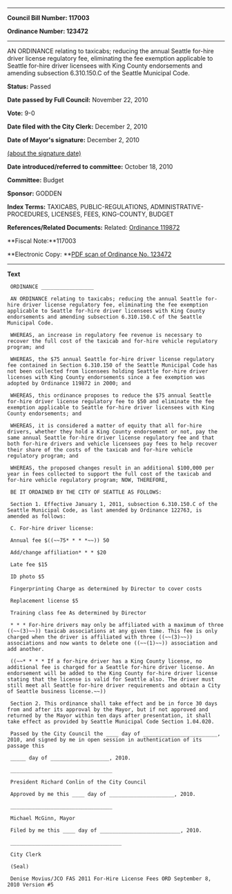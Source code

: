 

********

**Council Bill Number: 117003**
   
**Ordinance Number: 123472**
********

 AN ORDINANCE relating to taxicabs; reducing the annual Seattle for-hire driver license regulatory fee, eliminating the fee exemption applicable to Seattle for-hire driver licensees with King County endorsements and amending subsection 6.310.150.C of the Seattle Municipal Code.

**Status:** Passed
   
**Date passed by Full Council:** November 22, 2010
   
**Vote:** 9-0
   
**Date filed with the City Clerk:** December 2, 2010
   
**Date of Mayor's signature:** December 2, 2010
   
[(about the signature date)](/~public/approvaldate.htm)
   
   
   
**Date introduced/referred to committee:** October 18, 2010
   
**Committee:** Budget
   
**Sponsor:** GODDEN
   
   
**Index Terms:** TAXICABS, PUBLIC-REGULATIONS, ADMINISTRATIVE-PROCEDURES, LICENSES, FEES, KING-COUNTY, BUDGET

**References/Related Documents:** Related: [Ordinance 119872](http://clerk.ci.seattle.wa.us/~scripts/nph-brs.exe?s1=&s3=&s4=119872&s2=&s5=&Sect4=AND&l=20&Sect2=THESON&Sect3=PLURON&Sect5=CBORY&Sect6=HITOFF&d=ORDF&p=1&u=%2F~public%2Fcbory.htm&r=1&f=G)

**Fiscal Note:**117003

**Electronic Copy: **[PDF scan of Ordinance No. 123472](/~archives/Ordinances/Ord_123472.pdf)

********

**Text**
   
```
 ORDINANCE _________________

 AN ORDINANCE relating to taxicabs; reducing the annual Seattle for-hire driver license regulatory fee, eliminating the fee exemption applicable to Seattle for-hire driver licensees with King County endorsements and amending subsection 6.310.150.C of the Seattle Municipal Code.

 WHEREAS, an increase in regulatory fee revenue is necessary to recover the full cost of the taxicab and for-hire vehicle regulatory program; and

 WHEREAS, the $75 annual Seattle for-hire driver license regulatory fee contained in Section 6.310.150 of the Seattle Municipal Code has not been collected from licensees holding Seattle for-hire driver licenses with King County endorsements since a fee exemption was adopted by Ordinance 119872 in 2000; and

 WHEREAS, this ordinance proposes to reduce the $75 annual Seattle for-hire driver license regulatory fee to $50 and eliminate the fee exemption applicable to Seattle for-hire driver licensees with King County endorsements; and

 WHEREAS, it is considered a matter of equity that all for-hire drivers, whether they hold a King County endorsement or not, pay the same annual Seattle for-hire driver license regulatory fee and that both for-hire drivers and vehicle licensees pay fees to help recover their share of the costs of the taxicab and for-hire vehicle regulatory program; and

 WHEREAS, the proposed changes result in an additional $100,000 per year in fees collected to support the full cost of the taxicab and for-hire vehicle regulatory program; NOW, THEREFORE,

 BE IT ORDAINED BY THE CITY OF SEATTLE AS FOLLOWS:

 Section 1. Effective January 1, 2011, subsection 6.310.150.C of the Seattle Municipal Code, as last amended by Ordinance 122763, is amended as follows:

 C. For-hire driver license:

 Annual fee $((~~75* * * *~~)) 50

 Add/change affiliation* * * $20

 Late fee $15

 ID photo $5

 Fingerprinting Charge as determined by Director to cover costs

 Replacement license $5

 Training class fee As determined by Director

 * * * For-hire drivers may only be affiliated with a maximum of three ((~~(3)~~)) taxicab associations at any given time. This fee is only charged when the driver is affiliated with three ((~~(3)~~)) associations and now wants to delete one ((~~(1)~~)) association and add another.

 ((~~* * * * If a for-hire driver has a King County license, no additional fee is charged for a Seattle for-hire driver license. An endorsement will be added to the King County for-hire driver license stating that the license is valid for Seattle also. The driver must still meet all Seattle for-hire driver requirements and obtain a City of Seattle business license.~~))

 Section 2. This ordinance shall take effect and be in force 30 days from and after its approval by the Mayor, but if not approved and returned by the Mayor within ten days after presentation, it shall take effect as provided by Seattle Municipal Code Section 1.04.020.

 Passed by the City Council the ____ day of ________________________, 2010, and signed by me in open session in authentication of its passage this

 _____ day of ___________________, 2010.

 _________________________________

 President Richard Conlin of the City Council

 Approved by me this ____ day of _____________________, 2010.

 _________________________________

 Michael McGinn, Mayor

 Filed by me this ____ day of __________________________, 2010.

 ____________________________________

 City Clerk

 (Seal)

 Denise Movius/JCO FAS 2011 For-Hire License Fees ORD September 8, 2010 Version #5

```
